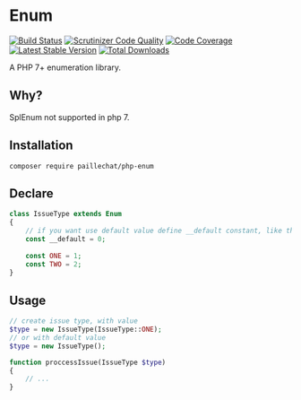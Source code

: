 # Enum


[![Build Status](https://travis-ci.org/paillechat/php-enum.svg?branch=master)](https://travis-ci.org/myclabs/php-enum)
[![Scrutinizer Code Quality](https://scrutinizer-ci.com/g/paillechat/php-enum/badges/quality-score.png?b=master)](https://scrutinizer-ci.com/g/paillechat/php-enum/?branch=master)
[![Code Coverage](https://scrutinizer-ci.com/g/paillechat/php-enum/badges/coverage.png?b=master)](https://scrutinizer-ci.com/g/paillechat/php-enum/?branch=master)
[![Latest Stable Version](https://poser.pugx.org/paillechat/php-enum/version.png)](https://packagist.org/packages/paillechat/php-enum)
[![Total Downloads](https://poser.pugx.org/paillechat/php-enum/downloads.png)](https://packagist.org/packages/paillechat/php-enum)

A PHP 7+ enumeration library.

## Why?
SplEnum not supported in php 7.

## Installation
```
composer require paillechat/php-enum
```

## Declare
```php
class IssueType extends Enum 
{
    // if you want use default value define __default constant, like this
    const __default = 0;
    
    const ONE = 1;
    const TWO = 2;
}
```

## Usage
```php
// create issue type, with value 
$type = new IssueType(IssueType::ONE);
// or with default value
$type = new IssueType();

function proccessIssue(IssueType $type) 
{
    // ...
}

```